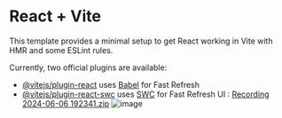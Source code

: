 # React + Vite

This template provides a minimal setup to get React working in Vite with HMR and some ESLint rules.

Currently, two official plugins are available:

- [@vitejs/plugin-react](https://github.com/vitejs/vite-plugin-react/blob/main/packages/plugin-react/README.md) uses [Babel](https://babeljs.io/) for Fast Refresh
- [@vitejs/plugin-react-swc](https://github.com/vitejs/vite-plugin-react-swc) uses [SWC](https://swc.rs/) for Fast Refresh
  UI :
  [Recording 2024-06-06 192341.zip](https://github.com/user-attachments/files/15632598/Recording.2024-06-06.192341.zip)
![image](https://github.com/pxnchxm1/todo_react/assets/117977315/44f0d619-7fdc-4ea0-b713-d25f0b14c669)
